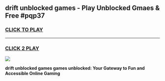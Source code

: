 
## drift unblocked games - Play Unblocked Gmaes & Free #pqp37
<h3>
<a href="https://premium.freeplayer.one?title=drift_unblocked_games&ref=03M">CLICK TO PLAY</a></h3>
<hr>

<h3>
<a href="https://premium.freeplayer.one?title=drift_unblocked_games&ref=03M">CLICK 2 PLAY</a>
  
</h3>

<a href="https://premium.freeplayer.one?title=drift_unblocked_games&ref=03M"><img src="https://clearcache.store/games.png"></a>


**drift unblocked games games unblocked: Your Gateway to Fun and Accessible Online Gaming**
